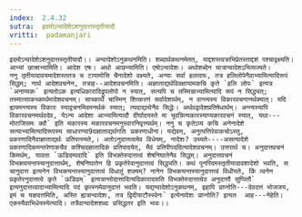 ```yaml
---
index:  2.4.32
sutra:  इदमोऽन्वादेशेऽशनुदात्तस्तृतीयादौ
vritti:  padamanjari
---
```


	इदमोऽन्वादेशेऽशनुदात्तस्तृतीयादौ।। अन्वादेशोऽनुकथनमिति। शब्दार्थकथनमेतत्, याद्दशस्त्वत्राभिप्रेतस्ताद्दशं पश्चाद्वक्ष्यति। आभ्यां छात्त्राभ्यामिति। आदेश एषः। अथो आछभ्यामिति। एषोऽन्वादेशः। अथोशब्देन चात्रान्वादेशऽभिव्यज्यते।
	ननु तृतीयादावयमादेशस्ततत्र च टायामोसि चैनादेशो वक्ष्यते, अन्याः सर्वा हलादयः, तत्र हलिलोपेनैवाभ्यामित्यादिरूपं सिद्धम्; नार्थ आदेशवचनेन, तत्राह--आदेशवचनमिति। अज्ञाताद्यर्थविवक्षायामकचि कृते `हलि लोपः` इत्यत्र `अनाप्यकः` इत्यतोऽक इत्यधिकारादिद्रूपलोपो न स्यात्, सत्यपि च तस्मिन्नाभ्यामित्यादि रूपं न सिद्ध्यत्; तस्मात्साकच्कार्थमादेशवचनम्। साच्कार्थे चास्मिन् शित्करणं सर्वादेशार्थम्, न वान्त्यस्य विकारवचनानर्थक्यात्। यदि ह्ययमन्त्यस्य विकारः स्याद्वचनमिदमनर्थकं स्यात्; त्यदाद्यत्वेनैव सिद्धेः। अर्थवद्वादेशप्रतिषेधार्थम्। अन्त्यस्यापि विकारवचनमर्थवदेव, येऽन्य आदेशा आभ्यामित्यादौ दीर्घादयस्ते मा भूवन्नित्यकारस्याप्यकारवचनं स्यात्, यथा---मोराजिसमः क्वौ` इति मकारस्य मकारवचनमनुस्वारनिवृत्त्यर्थम्। ननु च कृतेऽप्य कचि अनेनादेशे सत्याभ्यामित्यादिरूपस्य साधारण्या9दज्ञाताद्यर्थगतिः प्रकरणाधीना। यद्येवम्, अनुत्पत्तिरेवाकचोऽस्तु, प्रकरणादिनैवाज्ञाताद्यर्थः प्रतिपत्स्यते,। अतोऽनुदात्तत्वमेव विधेयम्, नादेशः? उच्यते----असत्यादेशे प्रकरणादिकमन्तरेणाकचैव कश्चिदज्ञातादिकं प्रतिपादयेत्, मैवं प्रतिपीपददित्यादेशवचनम्। उत्तरार्थ च। अनुदात्तवचनं किमर्थम्, यावता `ऊडिदम्पदादि` इति विभक्तेरुदात्तत्वं शेषनिघातेनैव सिद्धम्। अनुदात्तवचनं विभक्त्वयन्तस्यानुदात्तार्थम्, शेषनिघातेन हि प्रकृतेरेवानुदात्तत्वं सिद्ध्यति। कथं पुनरिदमस्तृतीयादावशादेशो भवति, स चानुदात्त इत्यनेन विभक्त्यन्तस्यानुदात्तत्वं विधातुं शक्यम्? नानेन विभक्त्यन्तस्यानुदात्तत्वं विधीयते, किं त्वनेन प्रकृतेरनुदात्तत्वे कृते `ऊडिढम्` इत्यत्रान्तोदात्तादित्यदिकारादसति विभक्तेरुदात्तत्वेठ अनुदात्तौ सुप्पितौ` इत्यनुदात्तत्वादाभ्यामित्यादि पदं कृत्स्नमेवानुदात्तं भवति। यद्यन्वादेशोऽनुकथनम्, इहापि प्राप्नोति---देवदत्तं भोजजय, इमं च यज्ञदत्तमिति, अस्ति ह्यत्रान्वादेशः, तत्र द्विदीयाटौस्स्वेनः` इत्येनादेशः प्राप्नोति? इत्यत  आह---नेहेति। एकस्यैवाभिधेयस्येत्यादि। तत्रैवान्वादेशशब्दः प्रसिद्धतर इति भावः।।
